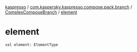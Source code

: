 [kaspresso](../../index.md) / [com.kaspersky.kaspresso.compose.pack.branch](../index.md) / [ComplexComposeBranch](index.md) / [element](./element.md)

# element

`val element: ElementType`
